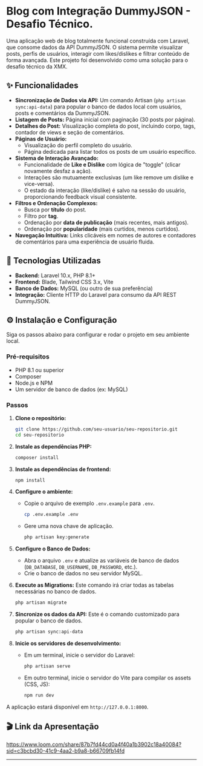 # Blog com Integração DummyJSON - Desafio Técnico.

Uma aplicação web de blog totalmente funcional construída com Laravel, que consome dados da API DummyJSON. O sistema permite visualizar posts, perfis de usuários, interagir com likes/dislikes e filtrar conteúdo de forma avançada. Este projeto foi desenvolvido como uma solução para o desafio técnico da XMX.

## ✨ Funcionalidades

- **Sincronização de Dados via API:** Um comando Artisan (`php artisan sync:api-data`) para popular o banco de dados local com usuários, posts e comentários da DummyJSON.
- **Listagem de Posts:** Página inicial com paginação (30 posts por página).
- **Detalhes do Post:** Visualização completa do post, incluindo corpo, tags, contador de views e seção de comentários.
- **Páginas de Usuário:**
  - Visualização do perfil completo do usuário.
  - Página dedicada para listar todos os posts de um usuário específico.
- **Sistema de Interação Avançado:**
  - Funcionalidade de **Like e Dislike** com lógica de "toggle" (clicar novamente desfaz a ação).
  - Interações são mutuamente exclusivas (um like remove um dislike e vice-versa).
  - O estado da interação (like/dislike) é salvo na sessão do usuário, proporcionando feedback visual consistente.
- **Filtros e Ordenação Complexos:**
  - Busca por **título** do post.
  - Filtro por **tag**.
  - Ordenação por **data de publicação** (mais recentes, mais antigos).
  - Ordenação por **popularidade** (mais curtidos, menos curtidos).
- **Navegação Intuitiva:** Links clicáveis em nomes de autores e contadores de comentários para uma experiência de usuário fluida.

## 🚀 Tecnologias Utilizadas

- **Backend:** Laravel 10.x, PHP 8.1+
- **Frontend:** Blade, Tailwind CSS 3.x, Vite
- **Banco de Dados:** MySQL (ou outro de sua preferência)
- **Integração:** Cliente HTTP do Laravel para consumo da API REST DummyJSON.

## ⚙️ Instalação e Configuração

Siga os passos abaixo para configurar e rodar o projeto em seu ambiente local.

### Pré-requisitos
- PHP 8.1 ou superior
- Composer
- Node.js e NPM
- Um servidor de banco de dados (ex: MySQL)

### Passos

1.  **Clone o repositório:**
    ```bash
    git clone https://github.com/seu-usuario/seu-repositorio.git
    cd seu-repositorio
    ```

2.  **Instale as dependências PHP:**
    ```bash
    composer install
    ```

3.  **Instale as dependências de frontend:**
    ```bash
    npm install
    ```

4.  **Configure o ambiente:**
    - Copie o arquivo de exemplo `.env.example` para `.env`.
      ```bash
      cp .env.example .env
      ```
    - Gere uma nova chave de aplicação.
      ```bash
      php artisan key:generate
      ```

5.  **Configure o Banco de Dados:**
    - Abra o arquivo `.env` e atualize as variáveis de banco de dados (`DB_DATABASE`, `DB_USERNAME`, `DB_PASSWORD`, etc.).
    - Crie o banco de dados no seu servidor MySQL.

6.  **Execute as Migrations:**
    Este comando irá criar todas as tabelas necessárias no banco de dados.
    ```bash
    php artisan migrate
    ```

7.  **Sincronize os dados da API:**
    Este é o comando customizado para popular o banco de dados.
    ```bash
    php artisan sync:api-data
    ```

8.  **Inicie os servidores de desenvolvimento:**
    - Em um terminal, inicie o servidor do Laravel:
      ```bash
      php artisan serve
      ```
    - Em outro terminal, inicie o servidor do Vite para compilar os assets (CSS, JS):
      ```bash
      npm run dev
      ```

A aplicação estará disponível em `http://127.0.0.1:8000`.

## 🎬 Link da Apresentação

https://www.loom.com/share/87b7fd44cd0a4f40a1b3902c18a40084?sid=c3bcbd30-41c9-4aa2-b9a8-b66709fb14fd

---
